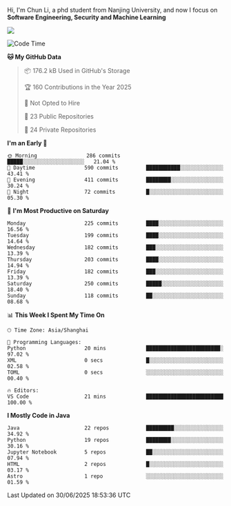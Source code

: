 Hi, I'm Chun Li, a phd student from Nanjing University, and now I focus on **Software Engineering, Security and Machine Learning**

<!--![GitHub Snake Light](https://github.com/pppppkun/pppppkun/blob/output/github-snake.svg#gh-light-mode-only)-->
<!--![GitHub Snake dark](https://github.com/pppppkun/pppppkun/blob/output/github-snake-dark.svg#gh-dark-mode-only)-->

![](https://komarev.com/ghpvc/?username=pppppkun)
<!--START_SECTION:waka-->
![Code Time](http://img.shields.io/badge/Code%20Time-2%2C174%20hrs%2046%20mins-blue)

**🐱 My GitHub Data** 

> 📦 176.2 kB Used in GitHub's Storage 
 > 
> 🏆 160 Contributions in the Year 2025
 > 
> 🚫 Not Opted to Hire
 > 
> 📜 23 Public Repositories 
 > 
> 🔑 24 Private Repositories 
 > 
**I'm an Early 🐤** 

```text
🌞 Morning                286 commits         █████░░░░░░░░░░░░░░░░░░░░   21.04 % 
🌆 Daytime                590 commits         ███████████░░░░░░░░░░░░░░   43.41 % 
🌃 Evening                411 commits         ████████░░░░░░░░░░░░░░░░░   30.24 % 
🌙 Night                  72 commits          █░░░░░░░░░░░░░░░░░░░░░░░░   05.30 % 
```
📅 **I'm Most Productive on Saturday** 

```text
Monday                   225 commits         ████░░░░░░░░░░░░░░░░░░░░░   16.56 % 
Tuesday                  199 commits         ████░░░░░░░░░░░░░░░░░░░░░   14.64 % 
Wednesday                182 commits         ███░░░░░░░░░░░░░░░░░░░░░░   13.39 % 
Thursday                 203 commits         ████░░░░░░░░░░░░░░░░░░░░░   14.94 % 
Friday                   182 commits         ███░░░░░░░░░░░░░░░░░░░░░░   13.39 % 
Saturday                 250 commits         █████░░░░░░░░░░░░░░░░░░░░   18.40 % 
Sunday                   118 commits         ██░░░░░░░░░░░░░░░░░░░░░░░   08.68 % 
```


📊 **This Week I Spent My Time On** 

```text
🕑︎ Time Zone: Asia/Shanghai

💬 Programming Languages: 
Python                   20 mins             ████████████████████████░   97.02 % 
XML                      0 secs              █░░░░░░░░░░░░░░░░░░░░░░░░   02.58 % 
TOML                     0 secs              ░░░░░░░░░░░░░░░░░░░░░░░░░   00.40 % 

🔥 Editors: 
VS Code                  21 mins             █████████████████████████   100.00 % 
```

**I Mostly Code in Java** 

```text
Java                     22 repos            █████████░░░░░░░░░░░░░░░░   34.92 % 
Python                   19 repos            ████████░░░░░░░░░░░░░░░░░   30.16 % 
Jupyter Notebook         5 repos             ██░░░░░░░░░░░░░░░░░░░░░░░   07.94 % 
HTML                     2 repos             █░░░░░░░░░░░░░░░░░░░░░░░░   03.17 % 
Astro                    1 repo              ░░░░░░░░░░░░░░░░░░░░░░░░░   01.59 % 
```




 Last Updated on 30/06/2025 18:53:36 UTC
<!--END_SECTION:waka-->
